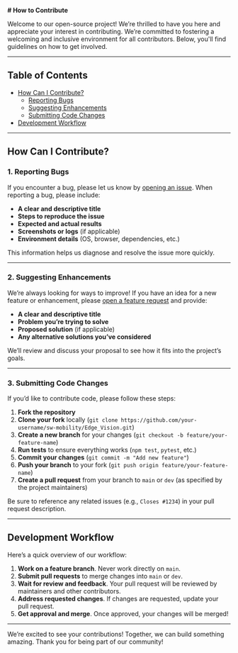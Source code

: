 **# How to Contribute**

Welcome to our open-source project! We’re thrilled to have you here and appreciate your interest in contributing. We’re committed to fostering a welcoming and inclusive environment for all contributors. Below, you'll find guidelines on how to get involved.

---

## **Table of Contents**
- [How Can I Contribute?](#how-can-i-contribute)
  - [Reporting Bugs](#reporting-bugs)
  - [Suggesting Enhancements](#suggesting-enhancements)
  - [Submitting Code Changes](#submitting-code-changes)
- [Development Workflow](#development-workflow)
---

## **How Can I Contribute?**

### **1. Reporting Bugs**
If you encounter a bug, please let us know by [opening an issue](https://github.com/sw-mobility/Edge_Vision/issues). When reporting a bug, please include:
- **A clear and descriptive title**
- **Steps to reproduce the issue**
- **Expected and actual results**
- **Screenshots or logs** (if applicable)
- **Environment details** (OS, browser, dependencies, etc.)

This information helps us diagnose and resolve the issue more quickly.

---

### **2. Suggesting Enhancements**
We’re always looking for ways to improve! If you have an idea for a new feature or enhancement, please [open a feature request](https://github.com/sw-mobility/Edge_Vision/issues) and provide:
- **A clear and descriptive title**
- **Problem you’re trying to solve**
- **Proposed solution** (if applicable)
- **Any alternative solutions you’ve considered**

We’ll review and discuss your proposal to see how it fits into the project’s goals.

---

### **3. Submitting Code Changes**
If you’d like to contribute code, please follow these steps:
1. **Fork the repository**
2. **Clone your fork** locally (`git clone https://github.com/your-username/sw-mobility/Edge_Vision.git`)
3. **Create a new branch** for your changes (`git checkout -b feature/your-feature-name`)
4. **Run tests** to ensure everything works (`npm test`, `pytest`, etc.)
5. **Commit your changes** (`git commit -m "Add new feature"`)
6. **Push your branch** to your fork (`git push origin feature/your-feature-name`)
7. **Create a pull request** from your branch to `main` or `dev` (as specified by the project maintainers)

Be sure to reference any related issues (e.g., `Closes #1234`) in your pull request description.

---

## **Development Workflow**

Here’s a quick overview of our workflow:
1. **Work on a feature branch**. Never work directly on `main`.
2. **Submit pull requests** to merge changes into `main` or `dev`.
3. **Wait for review and feedback**. Your pull request will be reviewed by maintainers and other contributors.
4. **Address requested changes**. If changes are requested, update your pull request.
5. **Get approval and merge**. Once approved, your changes will be merged!

---


We’re excited to see your contributions! Together, we can build something amazing. Thank you for being part of our community!

